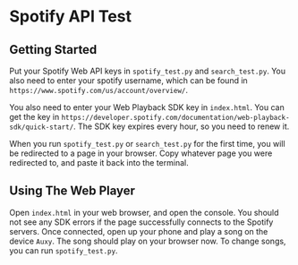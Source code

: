 # Spotify API Test


## Getting Started
Put your Spotify Web API keys in  `spotify_test.py` and `search_test.py`. You also need to enter your spotify username, which can be found in `https://www.spotify.com/us/account/overview/`.

You also need to enter your Web Playback SDK key in `index.html`. You can get the key in `https://developer.spotify.com/documentation/web-playback-sdk/quick-start/`. The SDK key expires every hour, so you need to renew it.


When you run `spotify_test.py` or `search_test.py` for the first time, you will be redirected to a page in your browser. Copy whatever page you were redirected to, and paste it back into the terminal.

## Using The Web Player
Open `index.html` in your web browser, and open the console. You should not see any SDK errors if the page successfully connects to the Spotify servers. Once connected, open up your phone and play a song on the device `Auxy`. The song should play on your browser now. To change songs, you can run `spotify_test.py`.
